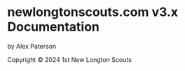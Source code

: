# newlongtonscouts.com v3.x Documentation

by Alex Paterson

Copyright © 2024 1st New Longton Scouts
